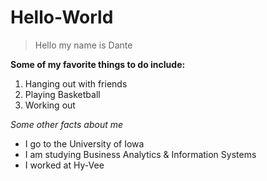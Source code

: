 # Hello-World
> Hello my name is Dante

**Some of my favorite things to do include:**
1. Hanging out with friends
2. Playing Basketball
3. Working out

*Some other facts about me*
- I go to the University of Iowa
- I am studying Business Analytics & Information Systems
- I worked at Hy-Vee
